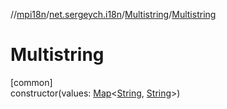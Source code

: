 //[mpi18n](../../../index.md)/[net.sergeych.i18n](../index.md)/[Multistring](index.md)/[Multistring](-multistring.md)

# Multistring

[common]\
constructor(values: [Map](https://kotlinlang.org/api/latest/jvm/stdlib/kotlin.collections/-map/index.html)&lt;[String](https://kotlinlang.org/api/latest/jvm/stdlib/kotlin/-string/index.html), [String](https://kotlinlang.org/api/latest/jvm/stdlib/kotlin/-string/index.html)&gt;)
